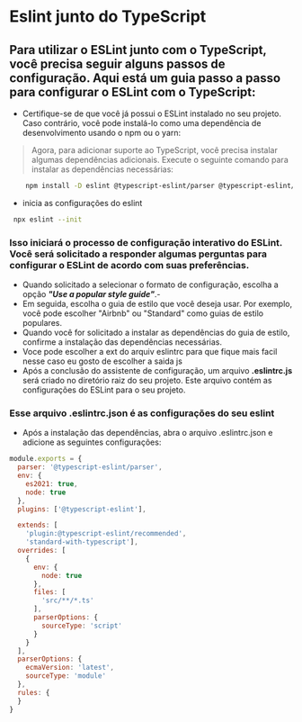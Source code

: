 # Eslint junto do TypeScript

## Para utilizar o ESLint junto com o TypeScript, você precisa seguir alguns passos de configuração. Aqui está um guia passo a passo para configurar o ESLint com o TypeScript:

- Certifique-se de que você já possui o ESLint instalado no seu projeto. Caso contrário, você pode instalá-lo como uma dependência de desenvolvimento usando o npm ou o yarn:


> Agora, para adicionar suporte ao TypeScript, você precisa instalar algumas dependências adicionais. Execute o seguinte comando para instalar as dependências necessárias:

```bash
    npm install -D eslint @typescript-eslint/parser @typescript-eslint/eslint-plugin 
```

- inicia as configurações do eslint

```bash
 npx eslint --init
```

### Isso iniciará o processo de configuração interativo do ESLint. Você será solicitado a responder algumas perguntas para configurar o ESLint de acordo com suas preferências.

- Quando solicitado a selecionar o formato de configuração, escolha a opção ***"Use a popular style guide"***.-
- Em seguida, escolha o guia de estilo que você deseja usar. Por exemplo, você pode escolher "Airbnb" ou "Standard" como guias de estilo populares.
- Quando você for solicitado a instalar as dependências do guia de estilo, confirme a instalação das dependências necessárias.
- Voce pode escolher a ext do arquiv eslintrc para que fique mais facil nesse caso eu gosto de escolher a saida js
- Após a conclusão do assistente de configuração, um arquivo **.eslintrc.js** será criado no diretório raiz do seu projeto. Este arquivo contém as configurações do ESLint para o seu projeto.

### Esse arquivo .eslintrc.json é as configurações do seu eslint

- Após a instalação das dependências, abra o arquivo .eslintrc.json e adicione as seguintes configurações:

```js
module.exports = {
  parser: '@typescript-eslint/parser',
  env: {
    es2021: true,
    node: true
  },
  plugins: ['@typescript-eslint'],

  extends: [
    'plugin:@typescript-eslint/recommended',
    'standard-with-typescript'],
  overrides: [
    {
      env: {
        node: true
      },
      files: [
        'src/**/*.ts'
      ],
      parserOptions: {
        sourceType: 'script'
      }
    }
  ],
  parserOptions: {
    ecmaVersion: 'latest',
    sourceType: 'module'
  },
  rules: {
  }
}


```

